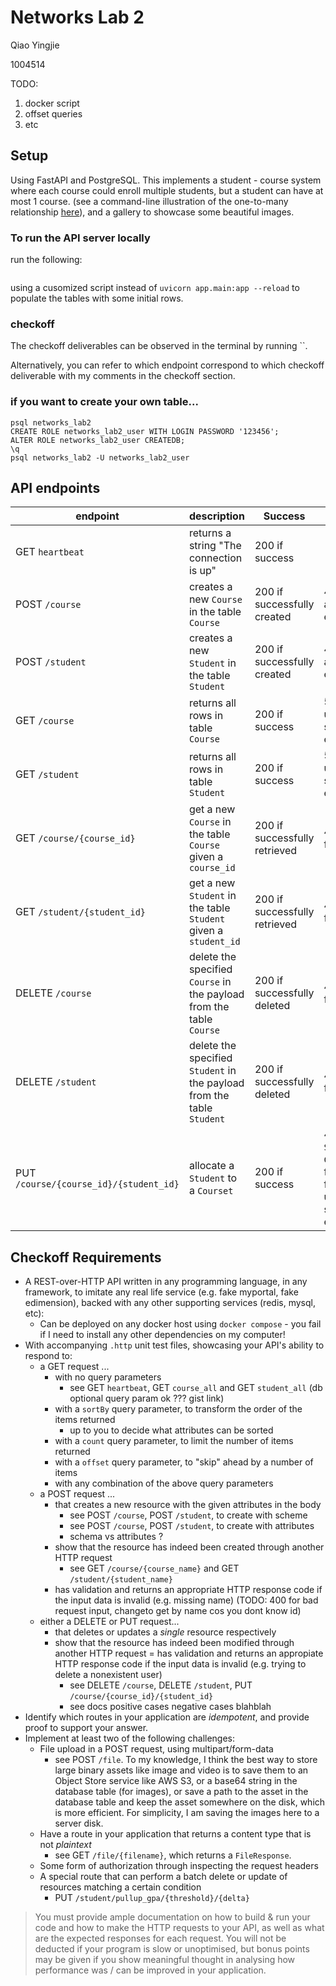 # Networks Lab 2

Qiao Yingjie

1004514

TODO:

1. docker script
2. offset queries
3. etc

## Setup

Using FastAPI and PostgreSQL. This implements a student - course system where each course could enroll multiple students, but
a student can have at most 1 course. (see a command-line illustration of the one-to-many relationship [here](one2many.md)),
and a gallery to showcase some beautiful images.

### To run the API server locally

run the following:

```bash

```
using a cusomized script instead of `uvicorn app.main:app --reload` to populate the tables with some initial rows.


### checkoff

The checkoff deliverables can be observed in the terminal by running ``.

Alternatively, you can refer to which endpoint correspond to which checkoff deliverable with my comments in the checkoff section.



### if you want to create your own table...

```
psql networks_lab2
CREATE ROLE networks_lab2_user WITH LOGIN PASSWORD '123456';
ALTER ROLE networks_lab2_user CREATEDB;
\q
psql networks_lab2 -U networks_lab2_user
```

## API endpoints

| endpoint   | description        | Success  |  Failure  | Remarks  |
| --- | --- | --- | --- | --- |
| GET `heartbeat` | returns a string "The connection is up" | 200 if success |  --- | --- |
| POST `/course` | creates a new `Course` in the table `Course` |  200 if successfully created | 400 if already exists | --- |
| POST `/student` | creates a new `Student` in the table `Student` | 200 if successfully created | 400 if already exists | --- |
| GET `/course` | returns all rows in table `Course` | 200 if success | 500 for unexpected server side errors | --- |
| GET `/student` | returns all rows in table `Student` | 200 if success | 500 for unexpected server side errors | --- |
| GET `/course/{course_id}` | get a new `Course` in the table `Course` given a `course_id` | 200 if successfully retrieved | 404 if not found | --- |
| GET `/student/{student_id}` | get a new `Student` in the table `Student` given a `student_id` |200 if successfully retrieved | 404 if not found | --- |
| DELETE `/course` | delete the specified `Course` in the payload from the table `Course` |  200 if successfully deleted | 404 if not found | --- |
| DELETE `/student` | delete the specified `Student` in the payload from the table `Student` |  200 if successfully deleted | 404 if not found |  --- |
| PUT `/course/{course_id}/{student_id}` | allocate a `Student` to a `Courset` |  200 if success | 404 if `Student` or `Course` not found; 500 for unexpected server side errors  |  --- |


## Checkoff Requirements

- A REST-over-HTTP API written in any programming language, in any framework, to imitate any real life service (e.g. fake myportal, fake edimension), backed with any other supporting services (redis, mysql, etc):
    - Can be deployed on any docker host using `docker compose` - you fail if I need to install any other dependencies on my computer!
- With accompanying `.http` unit test files, showcasing your API's ability to respond to:
    - a GET request ...
        - with no query parameters
            - see GET `heartbeat`, GET `course_all` and GET `student_all` (db optional query param ok ??? gist link)
        - with a `sortBy` query parameter, to transform the order of the items returned
            - up to you to decide what attributes can be sorted
        - with a `count` query parameter, to limit the number of items returned
        - with a `offset` query parameter, to "skip" ahead by a number of items
        - with any combination of the above query parameters
    - a POST request ...
        - that creates a new resource with the given attributes in the body
            - see POST `/course`, POST `/student`, to create with scheme
            - see POST `/course`, POST `/student`, to create with attributes
            - schema vs attributes ?
        - show that the resource has indeed been created through another HTTP request
            - see GET `/course/{course_name}` and GET `/student/{student_name}`
        - has validation and returns an appropriate HTTP response code if the input data is invalid (e.g. missing name)
            (TODO: 400 for bad request input, changeto get by name cos you dont know id)
    - either a DELETE or PUT request...
        - that deletes or updates a _single_ resource respectively
        - show that the resource has indeed been modified through another HTTP request 
        = has validation and returns an appropiate HTTP response code if the input data is invalid 
        (e.g. trying to delete a nonexistent user)
            - see DELETE `/course`, DELETE `/student`, PUT `/course/{course_id}/{student_id}`
            - see docs positive cases negative cases blahblah
- Identify which routes in your application are _idempotent_, and provide proof to support your answer.
- Implement at least two of the following challenges:
    - File upload in a POST request, using multipart/form-data
        - see POST `/file`. To my knowledge, I think the best way to store large binary assets like image and video is to
        save them to an Object Store service like AWS S3, or a base64 string in the database table (for images), or save a path to the asset in the database table and keep
        the asset somewhere on the disk, which is more efficient. For simplicity, I am saving the images here to a 
        server disk. 
    - Have a route in your application that returns a content type that is not _plaintext_
        - see GET `/file/{filename}`, which returns a `FileResponse`.
    - Some form of authorization through inspecting the request headers
    - A special route that can perform a batch delete or update of resources 
    matching a certain condition
        - PUT `/student/pullup_gpa/{threshold}/{delta}`

> You must provide ample documentation on how to build & run your code and how to make the HTTP requests to your API, 
>as well as what are the expected responses for each request. 
>You will not be deducted if your program is slow or unoptimised, 
>but bonus points may be given if you show meaningful thought in analysing how performance was / can be improved 
>in your application.

